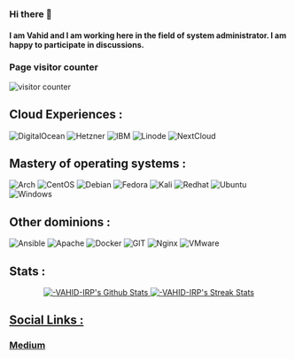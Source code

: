 ### Hi there 👋 
#### I am Vahid and I am working here in the field of system administrator. I am happy to participate in discussions.
### Page visitor counter
![visitor counter](https://profile-counter.glitch.me/vahidirp/count.svg)
## Cloud Experiences :

![DigitalOcean](https://img.shields.io/badge/Digital_Ocean-0080FF?style=for-the-badge&logo=DigitalOcean&logoColor=white)
![Hetzner](https://img.shields.io/badge/Hetzner-D50C2D?style=for-the-badge&logo=hetzner&logoColor=white)
![IBM](https://img.shields.io/badge/IBM%20Cloud-1261FE?style=for-the-badge&logo=IBM%20Cloud&logoColor=white)
![Linode](https://img.shields.io/badge/Linode-00A95C?style=for-the-badge&logo=Linode&logoColor=white)
![NextCloud](https://img.shields.io/badge/Nextcloud-0082C9?style=for-the-badge&logo=Nextcloud&logoColor=white)

## Mastery of operating systems :

![Arch](https://img.shields.io/badge/Arch_Linux-1793D1?style=for-the-badge&logo=arch-linux&logoColor=white)
![CentOS](https://img.shields.io/badge/Cent%20OS-262577?style=for-the-badge&logo=CentOS&logoColor=white)
![Debian](https://img.shields.io/badge/Debian-A81D33?style=for-the-badge&logo=debian&logoColor=white)
![Fedora](https://img.shields.io/badge/Fedora-294172?style=for-the-badge&logo=fedora&logoColor=white)
![Kali](https://img.shields.io/badge/Kali_Linux-557C94?style=for-the-badge&logo=kali-linux&logoColor=white)
![Redhat](https://img.shields.io/badge/Red%20Hat-EE0000?style=for-the-badge&logo=redhat&logoColor=white)
![Ubuntu](https://img.shields.io/badge/Ubuntu-E95420?style=for-the-badge&logo=ubuntu&logoColor=white)
![Windows](https://img.shields.io/badge/Windows-0078D6?style=for-the-badge&logo=windows&logoColor=white)

## Other dominions :

![Ansible](https://img.shields.io/badge/Ansible-000000?style=for-the-badge&logo=ansible&logoColor=white)
![Apache](https://img.shields.io/badge/Apache-D22128?style=for-the-badge&logo=Apache&logoColor=white)
![Docker](https://img.shields.io/badge/Docker-2CA5E0?style=for-the-badge&logo=docker&logoColor=white)
![GIT](https://img.shields.io/badge/GIT-E44C30?style=for-the-badge&logo=git&logoColor=white)
![Nginx](https://img.shields.io/badge/Nginx-009639?style=for-the-badge&logo=nginx&logoColor=white)
![VMware](https://img.shields.io/badge/VMware-231f20?style=for-the-badge&logo=VMware&logoColor=white)

## Stats :
<div align="center">
  <a href="#">
  <img src="https://github-readme-stats.vercel.app/api?username=vahidirp&show=discussions_answered,prs_merged&show_icons=true&theme=highcontrast" alt="-VAHID-IRP's Github Stats">
  <img src="https://github-readme-streak-stats.herokuapp.com/?user=vahidirp&theme=highcontrast" alt="-VAHID-IRP's Streak Stats">
</div>
    
## Social Links :

### [Medium](https://medium.com/@community.vahid)
